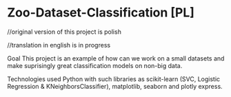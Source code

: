 # Zoo-Dataset-Classification [PL]

//original version of this project is polish


//translation in english is in progress

Goal 
This project is an example of how can we work on a small datasets and make suprisingly great classification models on non-big data.

Technologies used 
Python with such libraries as scikit-learn (SVC, Logistic Regression & KNeighborsClassifier), matplotlib, seaborn and plotly express.

